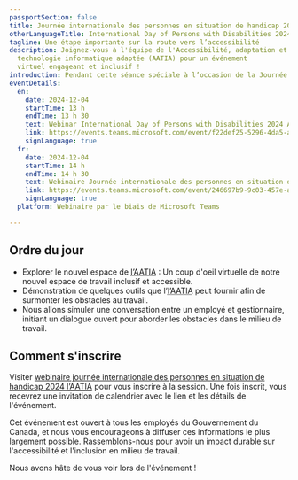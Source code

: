 ```yaml
---
passportSection: false
title: Journée internationale des personnes en situation de handicap 2024
otherLanguageTitle: International Day of Persons with Disabilities 2024
tagline: Une étape importante sur la route vers l’accessibilité
description: Joignez-vous à l'équipe de l'Accessibilité, adaptation et
  technologie informatique adaptée (AATIA) pour un événement
  virtuel engageant et inclusif !
introduction: Pendant cette séance spéciale à l’occasion de la Journée internationale des personnes en situation de handicap 2024, nous vous donnerons un coup d’œil virtuel de notre nouvel espace de travail accessible dans la région de la capitale nationale. Nous vous montrerons quelques outils moins connus que les employés utilisent pour surmonter des obstacles du milieu de travail. Nous partagerons des informations précieuses sur la création d'un environnement de travail inclusif et accessible.
eventDetails:
  en:
    date: 2024-12-04
    startTime: 13 h
    endTime: 13 h 30
    text: Webinar International Day of Persons with Disabilities 2024 AAACT
    link: https://events.teams.microsoft.com/event/f22def25-5296-4da5-a847-e9cd7ebdf2e5@d05bc194-94bf-4ad6-ae2e-1db0f2e38f5e
    signLanguage: true
  fr:
    date: 2024-12-04
    startTime: 14 h
    endTime: 14 h 30
    text: Webinaire Journée internationale des personnes en situation de handicap 2024 l’AATIA
    link: https://events.teams.microsoft.com/event/246697b9-9c03-457e-a155-12c6e37328f7@d05bc194-94bf-4ad6-ae2e-1db0f2e38f5e
    signLanguage: true
  platform: Webinaire par le biais de Microsoft Teams

---
```


## Ordre du jour

- Explorer le nouvel espace de <abbr title="Accessibilité, adaptation et technologie informatique adaptée">l’AATIA</abbr> : Un coup d'oeil virtuelle de notre nouvel espace de travail inclusif et accessible.
- Démonstration de quelques outils que l’<abbr title="Accessibilité, adaptation et technologie informatique adaptée">l’AATIA</abbr> peut fournir afin de surmonter les obstacles au travail.
- Nous allons simuler une conversation entre un employé et gestionnaire, initiant un dialogue ouvert pour aborder les obstacles dans le milieu de travail.

## Comment s'inscrire

Visiter [webinaire journée internationale des personnes en situation de handicap 2024 <abbr title="Accessibilité, adaptation et technologie informatique adaptée">l’AATIA</abbr>](https://events.teams.microsoft.com/event/246697b9-9c03-457e-a155-12c6e37328f7@d05bc194-94bf-4ad6-ae2e-1db0f2e38f5e) pour vous inscrire à la session. Une fois inscrit, vous recevrez une invitation de calendrier avec le lien et les détails de l'événement.

Cet événement est ouvert à tous les employés du Gouvernement du Canada, et nous vous encourageons à diffuser ces informations le plus largement possible. Rassemblons-nous pour avoir un impact durable sur l'accessibilité et l'inclusion en milieu de travail.

Nous avons hâte de vous voir lors de l'événement !
